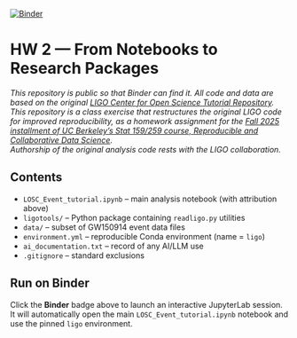 [![Binder](https://mybinder.org/badge_logo.svg)](https://mybinder.org/v2/gh/Arhaan2/hw-2-Arhaan2/main?urlpath=lab/tree/LOSC_Event_tutorial.ipynb)

# HW 2 — From Notebooks to Research Packages

_This repository is public so that Binder can find it. All code and data are based on the original [LIGO Center for Open Science Tutorial Repository](https://github.com/losc-tutorial/LOSC_Event_tutorial).  
This repository is a class exercise that restructures the original LIGO code for improved reproducibility, as a homework assignment for the [Fall 2025 installment of UC Berkeley’s Stat 159/259 course, _Reproducible and Collaborative Data Science_](https://ucb-stat-159-f25.github.io/site/).  
Authorship of the original analysis code rests with the LIGO collaboration._



## Contents
- `LOSC_Event_tutorial.ipynb` – main analysis notebook (with attribution above)  
- `ligotools/` – Python package containing `readligo.py` utilities  
- `data/` – subset of GW150914 event data files  
- `environment.yml` – reproducible Conda environment (name = `ligo`)  
- `ai_documentation.txt` – record of any AI/LLM use  
- `.gitignore` – standard exclusions  



## Run on Binder
Click the **Binder** badge above to launch an interactive JupyterLab session.  
It will automatically open the main `LOSC_Event_tutorial.ipynb` notebook and use the pinned `ligo` environment.

